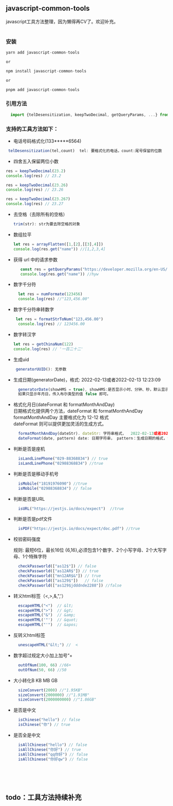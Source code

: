 ##  javascript-common-tools

javascript工具方法整理，因为懒得再CV了。欢迎补充。
<br/>
<br/>

### 安装
```javascript
yarn add javascript-common-tools

or

npm install javascript-common-tools

or 

pnpm add javascript-common-tools

```

### 引用方法
```javascript
  import {telDesensitization, keepTwoDecimal, getQueryParams, ...} from "javascript-common-tools"
```

### 支持的工具方法如下：

- 电话号码格式化(133*****6564) 
 ``` javascript
  telDesensitization(tel,count)  tel: 要格式化的电话，count:尾号保留的位数
````

- 四舍五入保留两位小数

```javascript
res = keepTwoDecimal(23.2)
console.log(res) // 23.2

res = keepTwoDecimal(23.26)
console.log(res) // 23.26

res = keepTwoDecimal(23.267)
console.log(res) // 23.27

```
- 去空格（去除所有的空格）
  
  ```javascript
  trim(str): str为要去除空格的对象
  ```
- 数组拉平
  
  ```javascript
  let res = arrayFlatten([1,[2],[[3],4]])
  console.log(res.get("name")) //[1,2,3,4]

  ```
- 获得 url 中的请求参数
  
  ```javascript
     const res = getQueryParams("https://developer.mozilla.org/en-US/docs/Web/API/URL_API?name=hyw&age=25&appId=22222&from=mdn")
     console.log(res.get("name")) //hyw
  ```
- 数字千分符
  ```javascript
    let res = numFormate(123456)
    console.log(res) //"123,456.00"
  ```
- 数字千分符串转数字
  ```javascript
   let res = formatStrToNum("123,456.00")
    console.log(res) // 123456.00
  ``` 
- 数字转汉字
  ```javascript
  let res = getChinaNum(122)
  console.log(res) // '一百二十二'
  ```
- 生成uid
  ```javascript
   generatorUUID(): 无参数
  ```
- 生成日期(generatorDate)，格式: 2022-02-13或者2022-02-13 12:23:09
  ```javascript
    generatorDate(showHMS = true), showHMS:是否显示小时、分钟、秒，默认显示
    如果只显示年月日，传入布尔类型的值 false 即可。
  ```

- 格式化月日(dateFormat 和 formatMonthAndDay)  
    日期格式化提供两个方法，dateFormat 和 formatMonthAndDay </br>
    formatMonthAndDay 主要格式化为 12-12 格式 </br>
    dateFormat 则可以提供更加灵活的生成方式。

  ```javascript
    formatMonthAndDay(dateStr). dateStr: 字符串格式，  2022-02-13或者2022-02-13 12:23:09
    dateFormat(date, pattern) date: 日期字符串， pattern：生成日期的格式，如 yyyyMMddhhmmss，yyyyMMdd，MM-dd， hh:mm 等
  ```
- 判断是否是座机
  ```javascript
    isLandLinePhone("029-88368834") // true
    isLandLinePhone("02988368834") //true
  ```
- 判断是否是移动手机号
  ```javascript
    isMobile("18191976090") //true
    isMobile("02988368834") // false
  ```  
- 判断是否是URL
  ```javascript
    isURL("https://jestjs.io/docs/expect")  //true
  ```
- 判断是否是pdf文件
  ```javascript
    isPDF("https://jestjs.io/docs/expect/doc.pdf") //true
  ```
- 校验密码强度
  
  规则: 最短6位，最长16位 {6,16},必须包含1个数字、2个小写字母、2个大写字母、1个特殊字符
  ```javascript
    checkPassworld(["as12$"]) // false
    checkPassworld(["as12AR$"]) // true
    checkPassworld(["mn12AR$&"]) // true
    checkPassworld(["as129$"])   // false
    checkPassworld(["as129$jdddnde2288"]) //false
  ```
- 转义html标签（<,>,&,",'）
  ```javascript
    escapeHTML("<")  // &lt;
    escapeHTML(">")  // &gt;
    escapeHTML("&")  // &amp;
    escapeHTML('"')  // &quot;
    escapeHTML("'")  // &apos;
  ```
- 反转义html标签
  ```javascript
    unescapeHTML("&lt;") //  <
  ```
- 数字超过规定大小加上加号“+
  ```javascript
    outOfNum(100, 66) //66+
    outOfNum(50, 66) //50
  ```
- 大小转化B KB MB GB
  ```javascript
    sizeConvert(2000) //"1.95KB"
    sizeConvert(2000000) //"1.91MB"
    sizeConvert(2000000000) //"1.86GB"
  ```
- 是否是中文
  ```javascript
    isChinese("hello") // false
    isChinese("你") // true
  ```
- 是否全是中文
  ```javascript
    isAllChinese("hello") // false
    isAllChinese("你好") // true
    isAllChinese("qq你好") // false
    isAllChinese("你好qw") // false
  ```


</br></br></br>
 ## todo：工具方法持续补充 
